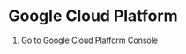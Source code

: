 # Google Cloud Platform

1. Go to [Google Cloud Platform Console](https://console.cloud.google.com/)